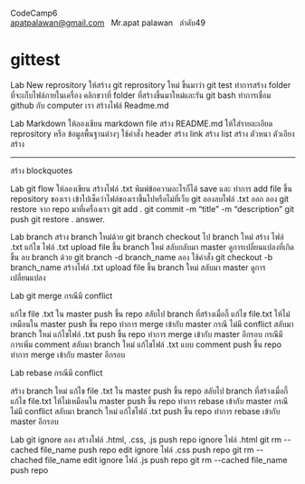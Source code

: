 CodeCamp6 <br>
apatpalawan@gmail.com &nbsp; Mr.apat palawan &nbsp; ลำดับ49 <br>
# gittest
Lab New reprository
ให้สร้าง git reprository ใหม่
ขึ้นมาว่า git test
ทำการสร้าง folder ที่จะเก็บไฟล์ภายในเครื่อง
คลิกขวาที่ folder ที่สร้างขึ้นมาใหม่และรัน git bash
ทำการเชื่อม github กับ computer เรา
สร้างไฟล์ Readme.md


Lab Markdown
ให้ลองเขียน markdown file
สร้าง README.md
ให้ใส่รายละเอียด reprository หรือ ข้อมูลพื้นฐานต่างๆ
ใช้คำสั่ง header
สร้าง link
สร้าง list
สร้าง ตัวหนา ตัวเอียง
สร้าง <hr>
สร้าง blockquotes




Lab git flow
ให้ลองเขียน สร้างไฟล์ .txt
พิมพ์ข้อความอะไรก็ได้
save และ ทำการ add file
ขึ้น repository ของเรา
เข้าไปเช็คว่าไฟล์ของเราขึ้นไปหรือไม่ที่เว็บ git
ลองลบไฟล์ .txt ออก
ลอง git restore จาก repo มาที่เครื่องเรา
git add .
git commit -m “title” -m “description”
git push
git restore .
answer.


Lab branch
สร้าง branch ใหม่ด้วย
git branch
checkout ไป branch ใหม่
สร้าง ไฟล์ .txt
แก้ไข ไฟล์ .txt
upload file ขึ้น branch ใหม่
สลับกลับมา master
ดูการเปลี่ยนแปลงที่เกิดขึ้น
ลบ branch ด้วย git branch -d branch_name
ลอง ใช้คำสั่ง git checkout -b branch_name
สร้างไฟล์ .txt upload file ขึ้น branch ใหม่
สลับมา master
ดูการเปลี่ยนแปลง

Lab git merge
กรณีมี conflict

แก้ไข file .txt ใน master
push ขึ้น repo
สลับไป branch ที่สร้างเมื่อกี้
แก้ไข file.txt ให้ไม่เหมือนใน master
push ขึ้น repo
ทำการ merge เข้ากับ master กรณี ไม่มี conflict
สลับมา branch ใหม่
แก้ไขไฟล์ .txt
push ขึ้น repo
ทำการ merge เข้ากับ master อีกรอบ กรณีมี การเพิ่ม comment
สลับมา branch ใหม่
แก้ไขไฟล์ .txt แบบ comment
push ขึ้น repo
ทำการ merge เข้ากับ master อีกรอบ


Lab rebase
กรณีมี conflict

สร้าง branch ใหม่
แก้ไข file .txt ใน master
push ขึ้น repo
สลับไป branch ที่สร้างเมื่อกี้
แก้ไข file.txt ให้ไม่เหมือนใน master
push ขึ้น repo
ทำการ rebase เข้ากับ master กรณี ไม่มี conflict
สลับมา branch ใหม่
แก้ไขไฟล์ .txt
push ขึ้น repo
ทำการ rebase เข้ากับ master อีกรอบ


Lab git ignore
ลอง สร้างไฟล์ .html, .css, .js push repo
ignore ไฟล์ .html git rm --cached file_name push repo
edit ignore ไฟล์ .css push repo git rm --chached file_name
edit ignore ไฟล์ .js push repo git rm --cached file_name push repo
